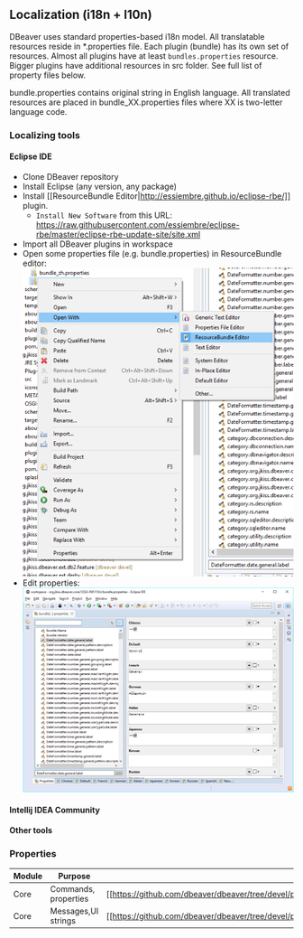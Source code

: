 ## Localization (i18n + l10n)

DBeaver uses standard properties-based i18n model.
All translatable resources reside in *.properties file. Each plugin (bundle) has its own set of resources.
Almost all plugins have at least `bundles.properties` resource. Bigger plugins have additional resources in src folder.
See full list of property files below.

bundle.properties contains original string in English language.
All translated resources are placed in bundle_XX.properties files where XX is two-letter language code.

### Localizing tools
#### Eclipse IDE
- Clone DBeaver repository
- Install Eclipse (any version, any package)
- Install [[ResourceBundle Editor|http://essiembre.github.io/eclipse-rbe/]] plugin.
  - `Install New Software` from this URL: https://raw.githubusercontent.com/essiembre/eclipse-rbe/master/eclipse-rbe-update-site/site.xml
- Import all DBeaver plugins in workspace
- Open some properties file (e.g. bundle.properties) in ResourceBundle editor:
![](images/ug/Open-Properties-Bundle.png)
- Edit properties:
![](images/ug/Localize-Bundle-Editor.png)


#### Intellij IDEA Community

#### Other tools 

### Properties

Module|Purpose|File
---|---|---
Core| Commands, properties | [[https://github.com/dbeaver/dbeaver/tree/devel/plugins/org.jkiss.dbeaver.core/OSGI-INF/l10n/bundle.properties]]
Core|Messages,UI strings | [[https://github.com/dbeaver/dbeaver/tree/devel/plugins/org.jkiss.dbeaver.core/src/org/jkiss/dbeaver/core/CoreResources.properties]]
